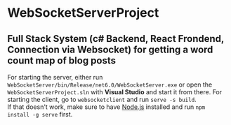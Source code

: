 # WebSocketServerProject
## Full Stack System (c# Backend, React Frondend, Connection via Websocket) for getting a word count map of blog posts

For starting the server, either run `WebSocketServer/bin/Release/net6.0/WebSocketServer.exe` or open the `WebSocketServerProject.sln` with **Visual Studio** and start it from there.
For starting the client, go to `websocketclient` and run `serve -s build`.\
If that doesn't work, make sure to have [Node.js](https://nodejs.org/en) installed and run `npm install -g serve` first.
